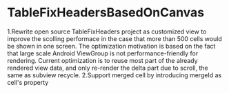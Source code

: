 # TableFixHeadersBasedOnCanvas
1.Rewrite open source TableFixHeaders project as customized view
to improve the scolling performace in the case that more than
500 cells would be shown in one screen.
The optimization motivation is based on the fact that 
large scale Android ViewGroup
is not performance-friendly for rendering.
Current optimization is to reuse most part of the already rendered view data,
and only re-render the delta part due to scroll, the same as subview recycle.
2.Support merged cell by introducing mergeId as cell's property

